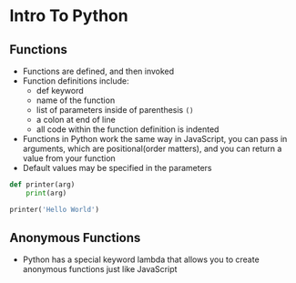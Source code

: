 # Intro To Python

## Functions
- Functions are defined, and then invoked
- Function definitions include:
    - def keyword
    - name of the function
    - list of parameters inside of parenthesis `()`
    - a colon at end of line
    - all code within the function definition is indented
- Functions in Python work the same way in JavaScript, you can pass in arguments, which are positional(order matters), and you can return a value from your function
- Default values may be specified in the parameters
```python
def printer(arg)
    print(arg)

printer('Hello World')
```

## Anonymous Functions
- Python has a special keyword lambda that allows you to create anonymous functions just like JavaScript

